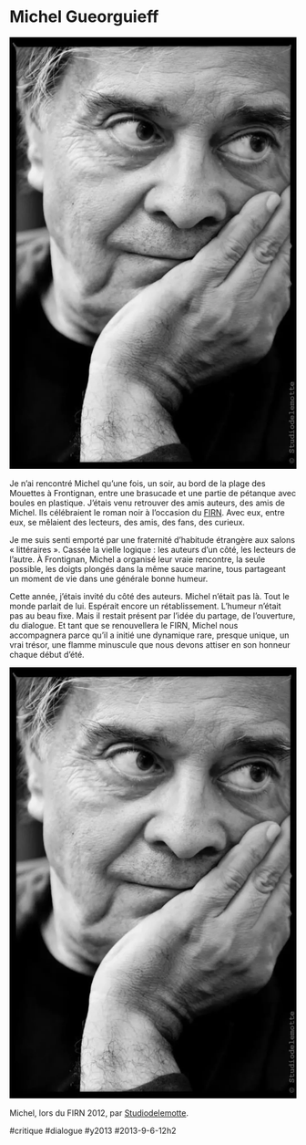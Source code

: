 # Michel Gueorguieff

![](_i/michel.webp)

Je n’ai rencontré Michel qu’une fois, un soir, au bord de la plage des Mouettes à Frontignan, entre une brasucade et une partie de pétanque avec boules en plastique. J’étais venu retrouver des amis auteurs, des amis de Michel. Ils célébraient le roman noir à l’occasion du [FIRN](http://www.polar-frontignan.org/). Avec eux, entre eux, se mêlaient des lecteurs, des amis, des fans, des curieux.

Je me suis senti emporté par une fraternité d’habitude étrangère aux salons « littéraires ». Cassée la vielle logique : les auteurs d’un côté, les lecteurs de l’autre. À Frontignan, Michel a organisé leur vraie rencontre, la seule possible, les doigts plongés dans la même sauce marine, tous partageant un moment de vie dans une générale bonne humeur.

Cette année, j’étais invité du côté des auteurs. Michel n’était pas là. Tout le monde parlait de lui. Espérait encore un rétablissement. L’humeur n’était pas au beau fixe. Mais il restait présent par l’idée du partage, de l’ouverture, du dialogue. Et tant que se renouvellera le FIRN, Michel nous accompagnera parce qu’il a initié une dynamique rare, presque unique, un vrai trésor, une flamme minuscule que nous devons attiser en son honneur chaque début d’été.

[![Michel Gueorguieff](_i/michel.webp)](https://www.facebook.com/photo.php?fbid=409345732498879&set=a.409345705832215.1073741841.122541777845944&type=1&theater)

Michel, lors du FIRN 2012, par [Studiodelemotte](https://www.facebook.com/pages/Studiodelemotte/122541777845944).

#critique #dialogue #y2013 #2013-9-6-12h2
